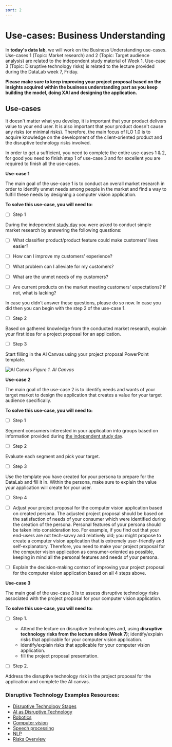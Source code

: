 ```yaml
---
sort: 2
---
```


# __Use-cases: Business Understanding__

In **today's data lab**, we will work on the Business Understanding use-cases. Use-cases 1 (Topic: Market research) and 2 (Topic: Target audience analysis) are related to the independent study material of Week 1. Use-case 3 (Topic: Disruptive technology risks) is related to the lecture provided during the DataLab week 7, Friday.

__Please make sure to keep improving your project proposal based on the insights acquired within the business understanding part as you keep building the model, doing XAI and designing the application.__

## Use-cases

It doesn't matter what you develop, it is important that your product delivers value to your end user. It is also important that your product doesn't cause any risks (or minimal risks). Therefore, the main focus of ILO 1.0 is to acquire knowledge on the development of the client-oriented product and the disruptive technology risks involved.  

In order to get a sufficient, you need to complete the entire use-cases 1 & 2, for good you need to finish step 1 of use-case 3 and for excellent you are required to finish all the use-cases. 

__Use-case 1__

The main goal of the use-case 1 is to conduct an overall market research in order to identify unmet needs among people in the market and find a way to fulfill these needs by designing a computer vision application.

__To solve this use-case, you will need to:__

- [ ] Step 1

During the independent [study day](https://adsai.buas.nl/Study%20Content/Business%20Understanding/BusinessUnderstanding%201.html) you were asked to conduct simple market research by answering the following questions:

- [ ]	What classifier product/product feature could make customers’ lives easier?

- [ ] How can I improve my customers' experience?

- [ ] What problem can I alleviate for my customers?

- [ ] What are the unmet needs of my customers?

- [ ] Are current products on the market meeting customers' expectations? If not, what is lacking?

In case you didn’t answer these questions, please do so now. In case you did then you can begin with the step 2 of the use-case 1.

- [ ] Step 2

Based on gathered knowledge from the conducted market research, explain your first idea for a project proposal for an application.  

- [ ] Step 3

Start filling in the AI Canvas using your project proposal PowerPoint template.

![AI Canvas](https://wearebrain.com/blog/app/uploads/2020/11/AI-Canvas-1024x496.png)
*Figure 1. AI Canvas*

__Use-case 2__

The main goal of the use-case 2 is to identify needs and wants of your target market to design the application that creates a value for your target audience specifically. 

__To solve this use-case, you will need to:__

- [ ] Step 1 

Segment consumers interested in your application into groups based on information provided during [the independent study day](https://adsai.buas.nl/Study%20Content/Business%20Understanding/BusinessUnderstanding%201.html#21-segmentation).

- [ ] Step 2

Evaluate each segment and pick your target.

- [ ] Step 3

Use the template you have created for your persona to prepare for the DataLab and fill it in.
Within the persona, make sure to explain the value your application will create for your user.

- [ ] Step 4

- [ ] Adjust your project proposal for the computer vision application based on created persona. The adjusted project proposal should be based on the satisfaction of needs of your consumer which were identified during the creation of the persona. Personal features of your persona should be taken into consideration too. For example, if you find out that your end-users are not tech-savvy and relatively old; you might propose to create a computer vision application that is extremely user-friendly and self-explanatory. Therefore, you need to make your project proposal for the computer vision application as consumer-oriented as possible, keeping in mind all the personal features and needs of your persona. 

- [ ] Explain the decision-making context of improving your project proposal for the computer vision application based on all 4 steps above.

__Use-case 3__

The main goal of the use-case 3 is to assess disruptive technology risks associated with the project proposal for your computer vision application. 

__To solve this use-case, you will need to:__

- [ ] Step 1.

    - Attend the lecture on disruptive technologies and, using __disruptive technology risks from the lecture slides (Week 7)__; identify/explain risks that applicable for your computer vision application.
    - identify/explain risks that applicable for your computer vision application.
    - fill the project proposal presentation. 

- [ ] Step 2.
 
Address the disruptive technology risk in the project proposal for the application and complete the AI canvas.

### Disruptive Technology Examples Resources:
- [Disruptive Technology Stages](https://github.com/BredaUniversityADSAI/ADS-AI/blob/faa8091836a7882d440483337717926390514f33/docs/Study%20Content/Human-Centered%20Artificial%20Intelligence/Assets/The%20Three%20Stages%20of%20Disruptive%20Innovation%20-%20IdeaGeneration_Incubation_and_Scaling.pdf)
- [AI as Disruptive Technology](https://github.com/BredaUniversityADSAI/ADS-AI/blob/9d8df8385f73f49c51c3f3d788e6bacaeba20710/docs/Study%20Content/Human-Centered%20Artificial%20Intelligence/Assets/Girasa2020_Chapter_AIAsADisruptiveTechnology%20(1).pdf)
- [Robotics](https://www.roboticsbusinessreview.com/news/5-industries-that-robotics-have-disrupted-drastically/)
- [Computer vision](https://www.logikk.com/articles/disruptive-computer-vision-applications/#:~:text=Computer%20Vision's%20Disruptive%20Impact&text=Computer%20vision%20technology%20is%20still,work%2C%20travel%2C%20and%20live)
- [Speech processing](https://meticulousblog.org/top-10-companies-in-speech-and-voice-recognition-market/)
- [NLP](https://www.europeanbusinessreview.com/natural-language-processing-nlp-applications-in-business/)
- [Risks Overview](https://www.resolver.com/blog/risks-disruptive-innovation-technology/)